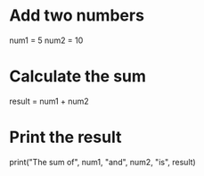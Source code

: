 # Add two numbers
num1 = 5
num2 = 10

# Calculate the sum
result = num1 + num2

# Print the result
print("The sum of", num1, "and", num2, "is", result)

